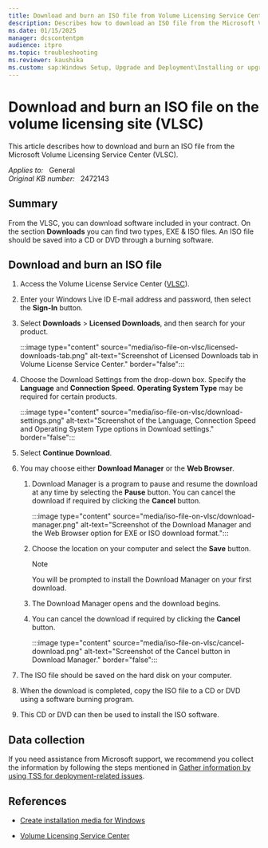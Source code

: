 ```yaml
---
title: Download and burn an ISO file from Volume Licensing Service Center (VLSC)
description: Describes how to download an ISO file from the Microsoft Volume Licensing Service Center (VLSC).
ms.date: 01/15/2025
manager: dcscontentpm
audience: itpro
ms.topic: troubleshooting
ms.reviewer: kaushika
ms.custom: sap:Windows Setup, Upgrade and Deployment\Installing or upgrading Windows, csstroubleshoot
---
```

# Download and burn an ISO file on the volume licensing site (VLSC)

This article describes how to download and burn an ISO file from the Microsoft Volume Licensing Service Center (VLSC).

_Applies to:_ &nbsp; General  
_Original KB number:_ &nbsp; 2472143

## Summary

From the VLSC, you can download software included in your contract. On the section **Downloads** you can find two types, EXE & ISO files. An ISO file should be saved into a CD or DVD through a burning software.

## Download and burn an ISO file

1. Access the Volume License Service Center ([VLSC](https://www.microsoft.com/Licensing/servicecenter/default.aspx)).
2. Enter your Windows Live ID E-mail address and password, then select the **Sign-In** button.
3. Select **Downloads** > **Licensed Downloads**, and then search for your product.

    :::image type="content" source="media/iso-file-on-vlsc/licensed-downloads-tab.png" alt-text="Screenshot of Licensed Downloads tab in Volume License Service Center." border="false":::

4. Choose the Download Settings from the drop-down box. Specify the **Language** and **Connection Speed**. **Operating System Type** may be required for certain products.

    :::image type="content" source="media/iso-file-on-vlsc/download-settings.png" alt-text="Screenshot of the Language, Connection Speed and Operating System Type options in Download settings." border="false":::

5. Select **Continue Download**.
6. You may choose either **Download Manager** or the **Web Browser**.

    1. Download Manager is a program to pause and resume the download at any time by selecting the **Pause** button. You can cancel the download if required by clicking the **Cancel** button.

        :::image type="content" source="media/iso-file-on-vlsc/download-manager.png" alt-text="Screenshot of the Download Manager and the Web Browser option for EXE or ISO download format.":::

    2. Choose the location on your computer and select the **Save** button.

        > [!NOTE]
        > You will be prompted to install the Download Manager on your first download.
    3. The Download Manager opens and the download begins.
    4. You can cancel the download if required by clicking the **Cancel** button.

        :::image type="content" source="media/iso-file-on-vlsc/cancel-download.png" alt-text="Screenshot of the Cancel button in Download Manager." border="false":::

7. The ISO file should be saved on the hard disk on your computer.
8. When the download is completed, copy the ISO file to a CD or DVD using a software burning program.
9. This CD or DVD can then be used to install the ISO software.

## Data collection

If you need assistance from Microsoft support, we recommend you collect the information by following the steps mentioned in [Gather information by using TSS for deployment-related issues](../windows-troubleshooters/gather-information-using-tss-deployment.md).

## References

- [Create installation media for Windows](https://support.microsoft.com/help/15088/windows-10-create-installation-media)

- [Volume Licensing Service Center](/licensing/#74)
